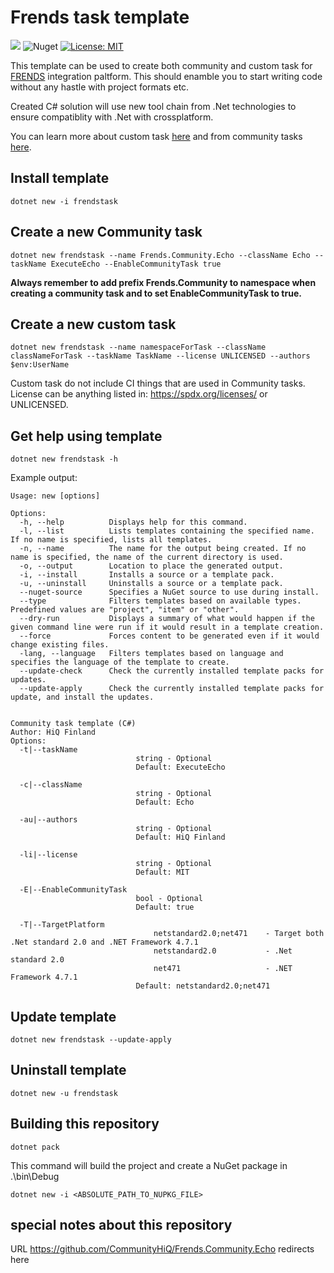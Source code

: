 # Frends task template


![](https://github.com/CommunityHiQ/Frends.Community.Echo/workflows/AutoBuildMAster/badge.svg) ![Nuget](https://img.shields.io/nuget/v/frendstask) [![License: MIT](https://img.shields.io/badge/License-MIT-yellow.svg)](https://opensource.org/licenses/MIT)

This template can be used to create both community and custom task for [FRENDS](frends.com) integration paltform. This should enamble you to start writing code without any hastle with project formats etc.

Created C# solution will use new tool chain from .Net technologies to ensure compatiblity with .Net with crossplatform. 

You can learn more about custom task [here](https://docs.frends.com/en/articles/2206746-custom-tasks) and from community tasks [here](https://github.com/CommunityHiQ/Instructions).


## Install template

`dotnet new -i frendstask`

## Create a new Community task

`dotnet new frendstask --name Frends.Community.Echo --className Echo --taskName ExecuteEcho --EnableCommunityTask true`

**Always remember to add prefix Frends.Community to namespace when creating a community task and to set EnableCommunityTask to true.**

## Create a new custom task

`dotnet new frendstask --name namespaceForTask --className classNameForTask --taskName TaskName --license UNLICENSED --authors $env:UserName`

Custom task do not include CI things that are used in Community tasks. License can be anything listed in: https://spdx.org/licenses/ or UNLICENSED.

## Get help using template

`dotnet new frendstask -h`

Example output:

```
Usage: new [options]

Options:
  -h, --help          Displays help for this command.
  -l, --list          Lists templates containing the specified name. If no name is specified, lists all templates.
  -n, --name          The name for the output being created. If no name is specified, the name of the current directory is used.
  -o, --output        Location to place the generated output.
  -i, --install       Installs a source or a template pack.
  -u, --uninstall     Uninstalls a source or a template pack.
  --nuget-source      Specifies a NuGet source to use during install.
  --type              Filters templates based on available types. Predefined values are "project", "item" or "other".
  --dry-run           Displays a summary of what would happen if the given command line were run if it would result in a template creation.
  --force             Forces content to be generated even if it would change existing files.
  -lang, --language   Filters templates based on language and specifies the language of the template to create.
  --update-check      Check the currently installed template packs for updates.
  --update-apply      Check the currently installed template packs for update, and install the updates.


Community task template (C#)
Author: HiQ Finland
Options:
  -t|--taskName
                            string - Optional
                            Default: ExecuteEcho

  -c|--className
                            string - Optional
                            Default: Echo

  -au|--authors
                            string - Optional
                            Default: HiQ Finland

  -li|--license
                            string - Optional
                            Default: MIT

  -E|--EnableCommunityTask
                            bool - Optional
                            Default: true

  -T|--TargetPlatform
                                netstandard2.0;net471    - Target both .Net standard 2.0 and .NET Framework 4.7.1
                                netstandard2.0           - .Net standard 2.0
                                net471                   - .NET Framework 4.7.1
                            Default: netstandard2.0;net471
```

## Update template

`dotnet new frendstask --update-apply `

## Uninstall template

`dotnet new -u frendstask`

## Building this repository

`dotnet pack`

This command will build the project and create a NuGet package in .\bin\Debug 

`dotnet new -i <ABSOLUTE_PATH_TO_NUPKG_FILE>`


## special notes about this repository

URL https://github.com/CommunityHiQ/Frends.Community.Echo redirects here 

